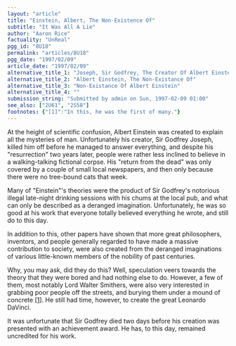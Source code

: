 ```yaml
---
layout: "article"
title: "Einstein, Albert, The Non-Existence Of"
subtitle: "It Was All A Lie"
author: "Aaron Rice"
factuality: "UnReal"
pgg_id: "8U18"
permalink: "articles/8U18"
pgg_date: "1997/02/09"
article_date: "1997/02/09"
alternative_title_1: "Joseph, Sir Godfrey, The Creator Of Albert Einstein"
alternative_title_2: "Albert Einstein, The Non-Existance Of"
alternative_title_3: "Non-Existance Of Albert Einstein"
alternative_title_4: ""
submission_string: "Submitted by admin on Sun, 1997-02-09 01:00"
see_also: ["2U61", "2S58"]
footnotes: {"[1]":"In this, he was the first of many."}
---
```

<div>
<p>At the height of scientific confusion, Albert Einstein was created to explain all the mysteries of man. Unfortunately his creator, Sir Godfrey Joseph, killed him off before he managed to answer everything, and despite his "resurrection" two years later, people were rather less inclined to believe in a walking-talking fictional corpse. His "return from the dead" was only covered by a couple of small local newspapers, and then only because there were no tree-bound cats that week.</p>
<p>Many of "Einstein"'s theories were the product of Sir Godfrey's notorious illegal late-night drinking sessions with his chums at the local pub, and what can only be described as a deranged imagination. Unfortunately, he was so good at his work that everyone totally believed everything he wrote, and still do to this day.</p>
<p>In addition to this, other papers have shown that more great philosophers, inventors, and people generally regarded to have made a massive contribution to society, were also created from the deranged imaginations of various little-known members of the nobility of past centuries.</p>
<p>Why, you may ask, did they do this? Well, speculation veers towards the theory that they were bored and had nothing else to do. However, a few of them, most notably Lord Walter Smithers, were also very interested in grabbing poor people off the streets, and burying them under a mound of concrete <a href="#footnotes.1" class="footnote-link">[1]</a>. He still had time, however, to create the great Leonardo DaVinci.</p>
<p>It was unfortunate that Sir Godfrey died two days before his creation was presented with an achievement award. He has, to this day, remained uncredited for his work.</p>
</div>

